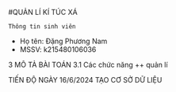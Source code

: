 #QUẢN LÍ KÍ TÚC XÁ 


    Thông tin sinh viên 
   + Họ tên: Đặng Phương Nam
   + MSSV: k215480106036

3 MÔ TẢ BÀI TOÁN 
3.1 Các chức năng 
++ quản lí


TIẾN ĐỘ 
NGÀY 16/6/2024 TẠO CƠ SỞ DỮ LIỆU






  
